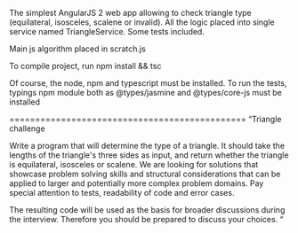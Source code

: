 The simplest AngularJS 2 web app allowing to check triangle type (equilateral, isosceles, scalene or invalid).
All the logic placed into single service named TriangleService.
Some tests included.

Main js algorithm placed in scratch.js

To compile project, run
npm install && tsc

Of course, the node, npm and typescript must be installed.
To run the tests, typings npm module both as @types/jasmine and @types/core-js must be installed

==============================================
“Triangle challenge

Write a program that will determine the type of a triangle. It should take the lengths of the triangle's three sides as input, and return whether the triangle is equilateral, isosceles or scalene.
We are looking for solutions that showcase problem solving skills and structural considerations that can be applied to larger and potentially more complex problem domains. Pay special attention to tests, readability of code and error cases.

The resulting code will be used as the basis for broader discussions during the interview. Therefore you should be prepared to discuss your choices. “